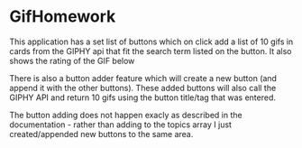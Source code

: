# GifHomework

This application has a set list of buttons which on click add a list of 10 gifs in cards from the GIPHY api that fit the search term listed on the button.  It also shows the rating of the GIF below

There is also a button adder feature which will create a new button (and append it with the other buttons).  These added buttons will also call the GIPHY API and return 10 gifs using the button title/tag that was entered.

The button adding does not happen exacly as described in the documentation - rather than adding to the topics array I just created/appended new buttons to the same area.